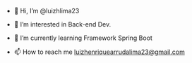 - 👋 Hi, I’m @luizhlima23
- 👀 I’m interested in Back-end Dev.
- 🌱 I’m currently learning Framework Spring Boot

- 📫 How to reach me luizhenriquearrudalima23@gmail.com

<!---
luizhlima23/luizhlima23 is a ✨ special ✨ repository because its `README.md` (this file) appears on your GitHub profile.
You can click the Preview link to take a look at your changes.
--->
